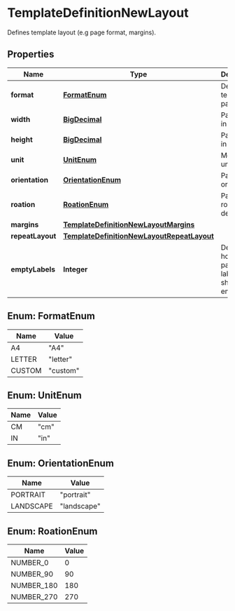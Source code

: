 

# TemplateDefinitionNewLayout

Defines template layout (e.g page format, margins).
## Properties

Name | Type | Description | Notes
------------ | ------------- | ------------- | -------------
**format** | [**FormatEnum**](#FormatEnum) | Defines template page size |  [optional]
**width** | [**BigDecimal**](BigDecimal.md) | Page width in units |  [optional]
**height** | [**BigDecimal**](BigDecimal.md) | Page height in units |  [optional]
**unit** | [**UnitEnum**](#UnitEnum) | Measure unit |  [optional]
**orientation** | [**OrientationEnum**](#OrientationEnum) | Page orientation |  [optional]
**roation** | [**RoationEnum**](#RoationEnum) | Page rotation in degrees |  [optional]
**margins** | [**TemplateDefinitionNewLayoutMargins**](TemplateDefinitionNewLayoutMargins.md) |  |  [optional]
**repeatLayout** | [**TemplateDefinitionNewLayoutRepeatLayout**](TemplateDefinitionNewLayoutRepeatLayout.md) |  |  [optional]
**emptyLabels** | **Integer** | Defines how many pages or labels should be empty |  [optional]



## Enum: FormatEnum

Name | Value
---- | -----
A4 | &quot;A4&quot;
LETTER | &quot;letter&quot;
CUSTOM | &quot;custom&quot;



## Enum: UnitEnum

Name | Value
---- | -----
CM | &quot;cm&quot;
IN | &quot;in&quot;



## Enum: OrientationEnum

Name | Value
---- | -----
PORTRAIT | &quot;portrait&quot;
LANDSCAPE | &quot;landscape&quot;



## Enum: RoationEnum

Name | Value
---- | -----
NUMBER_0 | 0
NUMBER_90 | 90
NUMBER_180 | 180
NUMBER_270 | 270



